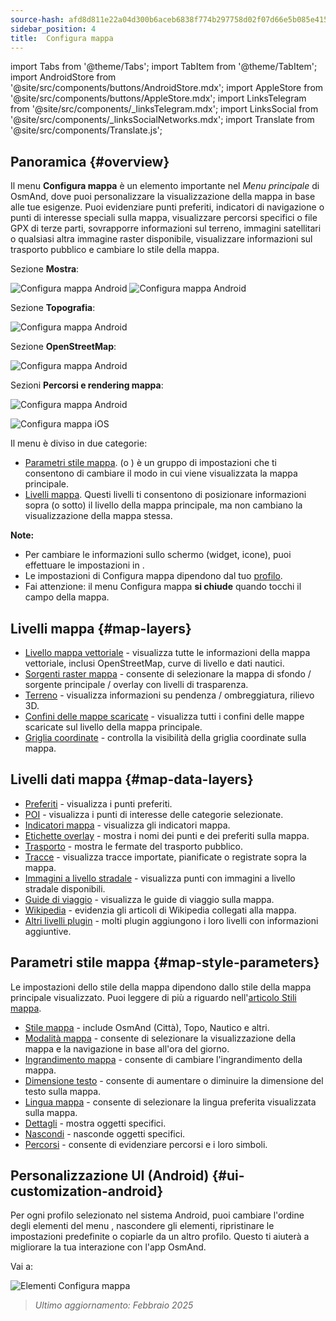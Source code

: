 ```yaml
---
source-hash: afd8d811e22a04d300b6aceb6838f774b297758d02f07d66e5b085e41519527d
sidebar_position: 4
title:  Configura mappa
---
```

import Tabs from '@theme/Tabs';
import TabItem from '@theme/TabItem';
import AndroidStore from '@site/src/components/buttons/AndroidStore.mdx';
import AppleStore from '@site/src/components/buttons/AppleStore.mdx';
import LinksTelegram from '@site/src/components/_linksTelegram.mdx';
import LinksSocial from '@site/src/components/_linksSocialNetworks.mdx';
import Translate from '@site/src/components/Translate.js';



## Panoramica {#overview}

Il menu **Configura mappa** è un elemento importante nel *Menu principale* di OsmAnd, dove puoi personalizzare la visualizzazione della mappa in base alle tue esigenze. Puoi evidenziare punti preferiti, indicatori di navigazione o punti di interesse speciali sulla mappa, visualizzare percorsi specifici o file GPX di terze parti, sovrapporre informazioni sul terreno, immagini satellitari o qualsiasi altra immagine raster disponibile, visualizzare informazioni sul trasporto pubblico e cambiare lo stile della mappa.

<Tabs groupId="operating-systems" queryString="operating-systems">

<TabItem value="android" label="Android">

Sezione **Mostra**:

![Configura mappa Android](@site/static/img/map/configure_map_show1_andr.png) ![Configura mappa Android](@site/static/img/map/configure_map_show2_andr.png)

Sezione **Topografia**:

![Configura mappa Android](@site/static/img/map/configure_map_topography_andr.png)

Sezione **OpenStreetMap**:

![Configura mappa Android](@site/static/img/map/configure_map_osm_andr.png)

Sezioni **Percorsi e rendering mappa**:

![Configura mappa Android](@site/static/img/map/configure_map_routes&Map_rendering_andr.png)

</TabItem>

<TabItem value="ios" label="iOS">

![Configura mappa iOS](@site/static/img/map/configure-map-ios.png)

</TabItem>

</Tabs>


Il menu **<Translate android="true" ids="configure_map"/>** è diviso in due categorie:

- [Parametri stile mappa](#map-style-parameters). **<Translate android="true" ids="map_widget_map_rendering"/>** (o **<Translate ios="true" ids="map_widget_renderer"/>**) è un gruppo di impostazioni che ti consentono di cambiare il modo in cui viene visualizzata la mappa principale.
- [Livelli mappa](#map-layers). Questi livelli ti consentono di posizionare informazioni sopra (o sotto) il livello della mappa principale, ma non cambiano la visualizzazione della mappa stessa.

**Note:**

- Per cambiare le informazioni sullo schermo (widget, icone), puoi effettuare le impostazioni in [<Translate android="true" ids="layer_map_appearance"/>](../widgets/index.md).
- Le impostazioni di Configura mappa dipendono dal tuo [profilo](../personal/profiles.md).
- Fai attenzione: il menu Configura mappa **si chiude** quando tocchi il campo della mappa.

## Livelli mappa {#map-layers}

- [Livello mappa vettoriale](../map/vector-maps.md) - visualizza tutte le informazioni della mappa vettoriale, inclusi OpenStreetMap, curve di livello e dati nautici.
- [Sorgenti raster mappa](../map/raster-maps.md#select-raster-maps) - consente di selezionare la mappa di sfondo / sorgente principale / overlay con livelli di trasparenza.
- [Terreno](../plugins/topography.md#hillshade-slope-and-altitude-layers) - visualizza informazioni su pendenza / ombreggiatura, rilievo 3D.
- [Confini delle mappe scaricate](../map/vector-maps.md#show-borders) - visualizza tutti i confini delle mappe scaricate sul livello della mappa principale.
- [Griglia coordinate](../map/vector-maps.md#coordinates-grid) - controlla la visibilità della griglia coordinate sulla mappa.

## Livelli dati mappa {#map-data-layers}

- [Preferiti](../map/point-layers-on-map.md) - visualizza i punti preferiti.
- [POI](../map/point-layers-on-map.md) - visualizza i punti di interesse delle categorie selezionate.
- [Indicatori mappa](../map/point-layers-on-map.md) - visualizza gli indicatori mappa.
- [Etichette overlay](../map/point-layers-on-map.md) - mostra i nomi dei punti e dei preferiti sulla mappa.
- [Trasporto](../map/vector-maps.md#transport) - mostra le fermate del trasporto pubblico.
- [Tracce](../map/tracks/index.md) - visualizza tracce importate, pianificate o registrate sopra la mappa.
- [Immagini a livello stradale](../plugins/mapillary.md#map-layer) - visualizza punti con immagini a livello stradale disponibili.
- [Guide di viaggio](../plan-route/travel-guides.md) - visualizza le guide di viaggio sulla mappa.
- [Wikipedia](../plugins/wikipedia.md) - evidenzia gli articoli di Wikipedia collegati alla mappa.
- [Altri livelli plugin](../plugins/index.md#configure-plugin) - molti plugin aggiungono i loro livelli con informazioni aggiuntive.

## Parametri stile mappa {#map-style-parameters}

Le impostazioni dello stile della mappa dipendono dallo stile della mappa principale visualizzato. Puoi leggere di più a riguardo nell'[articolo Stili mappa](../map/vector-maps).

- [Stile mappa](../map/vector-maps.md#default-map-styles) - include OsmAnd (Città), Topo, Nautico e altri.
- [Modalità mappa](../map/vector-maps.md#map-mode) - consente di selezionare la visualizzazione della mappa e la navigazione in base all'ora del giorno.
- [Ingrandimento mappa](../map/vector-maps.md#map-magnifier) - consente di cambiare l'ingrandimento della mappa.
- [Dimensione testo](../map/vector-maps.md#text-size) - consente di aumentare o diminuire la dimensione del testo sulla mappa.
- [Lingua mappa](../map/vector-maps.md#map-language) - consente di selezionare la lingua preferita visualizzata sulla mappa.
- [Dettagli](../map/vector-maps.md#details) - mostra oggetti specifici.
- [Nascondi](../map/vector-maps.md#hide) - nasconde oggetti specifici.
- [Percorsi](../map/vector-maps.md#routes) - consente di evidenziare percorsi e i loro simboli.

## Personalizzazione UI (Android) {#ui-customization-android}

Per ogni profilo selezionato nel sistema Android, puoi cambiare l'ordine degli elementi del menu <Translate android="true" ids="configure_map"/>, nascondere gli elementi, ripristinare le impostazioni predefinite o copiarle da un altro profilo. Questo ti aiuterà a migliorare la tua interazione con l'app OsmAnd.

Vai a: *<Translate android="true" ids="shared_string_menu,configure_profile,ui_customization,configure_map"/>*

![Elementi Configura mappa](@site/static/img/settings/configure-screen-ui-customization.png)


> *Ultimo aggiornamento: Febbraio 2025*